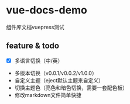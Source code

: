 # vue-docs-demo
组件库文档vuepress测试

## feature & todo
- [x] 多语言切换（中/英）
- 多版本切换（v0.0.1/v0.0.2/v1.0.0）
- 自定义主题（eject默认主题来自定义）
- 切换主题色（亮色和暗色切换，需要一套配色板）
- 修改markdown文件简单快捷
